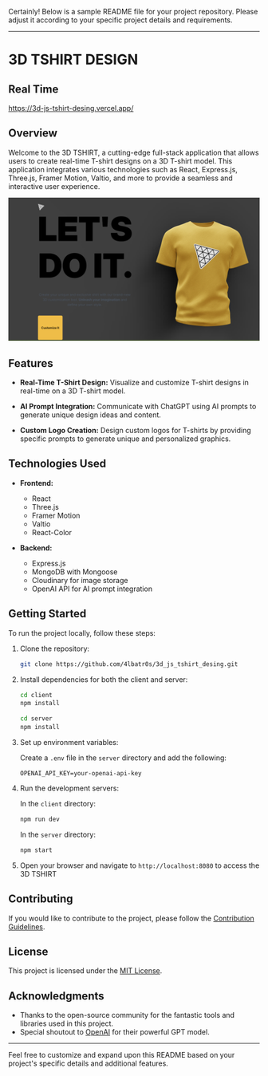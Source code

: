 Certainly! Below is a sample README file for your project repository. Please adjust it according to your specific project details and requirements.

---

# 3D TSHIRT DESIGN

## Real Time

https://3d-js-tshirt-desing.vercel.app/

## Overview

Welcome to the 3D TSHIRT, a cutting-edge full-stack application that allows users to create real-time T-shirt designs on a 3D T-shirt model. This application integrates various technologies such as React, Express.js, Three.js, Framer Motion, Valtio, and more to provide a seamless and interactive user experience.

![3D TSHIRT](client\public\studio.png)

## Features

- **Real-Time T-Shirt Design:** Visualize and customize T-shirt designs in real-time on a 3D T-shirt model.
  
- **AI Prompt Integration:** Communicate with ChatGPT using AI prompts to generate unique design ideas and content.

- **Custom Logo Creation:** Design custom logos for T-shirts by providing specific prompts to generate unique and personalized graphics.

## Technologies Used

- **Frontend:**
  - React
  - Three.js
  - Framer Motion
  - Valtio
  - React-Color

- **Backend:**
  - Express.js
  - MongoDB with Mongoose
  - Cloudinary for image storage
  - OpenAI API for AI prompt integration

## Getting Started

To run the project locally, follow these steps:

1. Clone the repository:

   ```bash
   git clone https://github.com/4lbatr0s/3d_js_tshirt_desing.git
   ```

2. Install dependencies for both the client and server:

   ```bash
   cd client
   npm install
   ```

   ```bash
   cd server
   npm install
   ```

3. Set up environment variables:

   Create a `.env` file in the `server` directory and add the following:

   ```env
   OPENAI_API_KEY=your-openai-api-key
   ```

4. Run the development servers:

   In the `client` directory:

   ```bash
   npm run dev
   ```

   In the `server` directory:

   ```bash
   npm start
   ```

5. Open your browser and navigate to `http://localhost:8080` to access the 3D TSHIRT

## Contributing

If you would like to contribute to the project, please follow the [Contribution Guidelines](CONTRIBUTING.md).

## License

This project is licensed under the [MIT License](LICENSE).

## Acknowledgments

- Thanks to the open-source community for the fantastic tools and libraries used in this project.
- Special shoutout to [OpenAI](https://www.openai.com/) for their powerful GPT model.

---

Feel free to customize and expand upon this README based on your project's specific details and additional features.